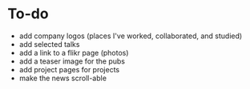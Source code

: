 # To-do

* add company logos (places I've worked, collaborated, and studied)
* add selected talks
* add a link to a flikr page (photos)
* add a teaser image for the pubs
* add project pages for projects
* make the news scroll-able
